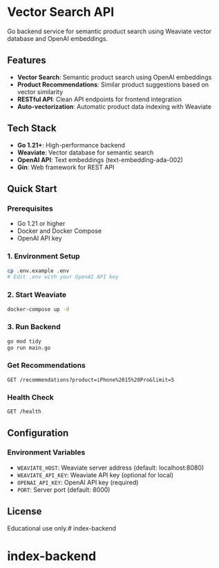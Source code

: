 # Vector Search API

Go backend service for semantic product search using Weaviate vector database and OpenAI embeddings.

## Features

- **Vector Search**: Semantic product search using OpenAI embeddings
- **Product Recommendations**: Similar product suggestions based on vector similarity
- **RESTful API**: Clean API endpoints for frontend integration
- **Auto-vectorization**: Automatic product data indexing with Weaviate

## Tech Stack

- **Go 1.21+**: High-performance backend
- **Weaviate**: Vector database for semantic search
- **OpenAI API**: Text embeddings (text-embedding-ada-002)
- **Gin**: Web framework for REST API

## Quick Start

### Prerequisites
- Go 1.21 or higher
- Docker and Docker Compose
- OpenAI API key

### 1. Environment Setup
```bash
cp .env.example .env
# Edit .env with your OpenAI API key
```

### 2. Start Weaviate
```bash
docker-compose up -d
```

### 3. Run Backend
```bash
go mod tidy
go run main.go
```

### Get Recommendations
```http
GET /recommendations?product=iPhone%2015%20Pro&limit=5
```

### Health Check
```http
GET /health
```

## Configuration

### Environment Variables
- `WEAVIATE_HOST`: Weaviate server address (default: localhost:8080)
- `WEAVIATE_API_KEY`: Weaviate API key (optional for local)
- `OPENAI_API_KEY`: OpenAI API key (required)
- `PORT`: Server port (default: 8000)

## License

Educational use only.# index-backend
# index-backend
